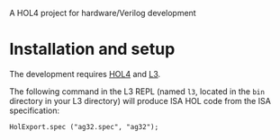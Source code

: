 A HOL4 project for hardware/Verilog development

# Installation and setup

The development requires [HOL4](https://hol-theorem-prover.org) and [L3](http://www.cl.cam.ac.uk/~acjf3/l3). 

The following command in the L3 REPL (named `l3`, located in the `bin` directory in your L3 directory) will produce ISA HOL code from the ISA specification:

```
HolExport.spec ("ag32.spec", "ag32");
```
